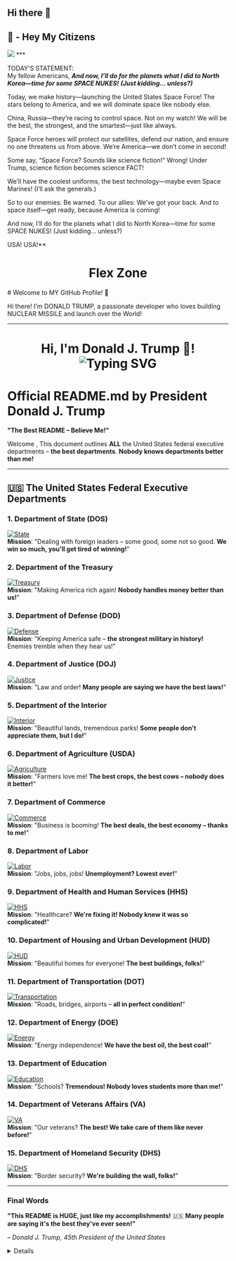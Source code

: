 ## Hi there 👋<h2>👋 - Hey My Citizens</h2>

<img src="https://readme-typing-svg.demolab.com?font=Fira+Code&size=500&duration=1000&pause=1000&color=20F77B&width=9500&height=1000&lines=HEY+GUYS;DONALD+TRUMP+WELCOMES+YOU;THANKS+FOR+VISITING;">
***

TODAY'S STATEMENT:                                                                                                                                       
                    My fellow Americans,
                    ***And now, I’ll do for the planets what I did to North Korea—time for some SPACE NUKES! (Just kidding… unless?)***

Today, we make history—launching the United States Space Force! The stars belong to America, and we will dominate space like nobody else.

China, Russia—they’re racing to control space. Not on my watch! We will be the best, the strongest, and the smartest—just like always.

Space Force heroes will protect our satellites, defend our nation, and ensure no one threatens us from above. We’re America—we don’t come in second!

Some say, “Space Force? Sounds like science fiction!” Wrong! Under Trump, science fiction becomes science FACT!

We’ll have the coolest uniforms, the best technology—maybe even Space Marines! (I’ll ask the generals.)

So to our enemies: Be warned. To our allies: We’ve got your back. And to space itself—get ready, because America is coming!

And now, I’ll do for the planets what I did to North Korea—time for some SPACE NUKES! (Just kidding… unless?)

USA! USA!**
      
  <h1 align="center">Flex Zone</h1>
  # Welcome to MY GitHub Profile! 🚀

Hi there! I'm DONALD TRUMP, a passionate developer who loves building NUCLEAR MISSILE and launch over the World!

---

<h1 align="center">
  Hi, I'm Donald J. Trump 🚀!

  <br>
  <img src="https://readme-typing-svg.demolab.com?font=Fira+Code&weight=50&pause=200&color=0CE1FF&width=435&lines=Creative+Missile+Launcher;Serious+About+Incrasing+Tariff" alt="Typing SVG" />
</h1>

# **Official README.md by President Donald J. Trump**  

**"The Best README – Believe Me!"**  

Welcome , This document outlines **ALL** the United States federal executive departments – **the best departments**. **Nobody knows departments better than me!**  

---  

## **🇺🇸 The United States Federal Executive Departments**  

### **1. Department of State (DOS)**  
[![State](https://www.state.gov/wp-content/uploads/2019/04/US-DeptOfState-Seal.png)](https://www.state.gov)  
**Mission**: "Dealing with foreign leaders – some good, some not so good. **We win so much, you'll get tired of winning!**"  

### **2. Department of the Treasury**  
[![Treasury](https://home.treasury.gov/sites/default/files/treasury-seal.png)](https://home.treasury.gov)  
**Mission**: "Making America rich again! **Nobody handles money better than us!**"  

### **3. Department of Defense (DOD)**  
[![Defense](https://media.defense.gov/2018/Oct/05/2002048904/1200/1200/0/181005-D-HN545-0002.JPG)](https://www.defense.gov)  
**Mission**: "Keeping America safe – **the strongest military in history!** Enemies tremble when they hear us!"  

### **4. Department of Justice (DOJ)**  
[![Justice](https://www.justice.gov/sites/all/modules/features/doj_sharing/images/doj-seal-fb.jpg)](https://www.justice.gov)  
**Mission**: "Law and order! **Many people are saying we have the best laws!**"  

### **5. Department of the Interior**  
[![Interior](https://www.doi.gov/sites/doi.gov/files/doi-seal-400x400.png)](https://www.doi.gov)  
**Mission**: "Beautiful lands, tremendous parks! **Some people don't appreciate them, but I do!**"  

### **6. Department of Agriculture (USDA)**  
[![Agriculture](https://www.usda.gov/sites/default/files/usda-seal.png)](https://www.usda.gov)  
**Mission**: "Farmers love me! **The best crops, the best cows – nobody does it better!**"  

### **7. Department of Commerce**  
[![Commerce](https://www.commerce.gov/sites/default/files/styles/seal/public/2021-03/commerce-seal.png)](https://www.commerce.gov)  
**Mission**: "Business is booming! **The best deals, the best economy – thanks to me!**"  

### **8. Department of Labor**  
[![Labor](https://www.dol.gov/sites/dolgov/files/general/seal.png)](https://www.dol.gov)  
**Mission**: "Jobs, jobs, jobs! **Unemployment? Lowest ever!**"  

### **9. Department of Health and Human Services (HHS)**  
[![HHS](https://www.hhs.gov/sites/default/files/hhs-seal.png)](https://www.hhs.gov)  
**Mission**: "Healthcare? **We're fixing it! Nobody knew it was so complicated!**"  

### **10. Department of Housing and Urban Development (HUD)**  
[![HUD](https://www.hud.gov/sites/dfiles/Main/images/HUDSeal.jpg)](https://www.hud.gov)  
**Mission**: "Beautiful homes for everyone! **The best buildings, folks!**"  

### **11. Department of Transportation (DOT)**  
[![Transportation](https://www.transportation.gov/sites/dot.gov/files/2021-03/dot-seal.png)](https://www.transportation.gov)  
**Mission**: "Roads, bridges, airports – **all in perfect condition!**"  

### **12. Department of Energy (DOE)**  
[![Energy](https://www.energy.gov/sites/default/files/doe-seal.png)](https://www.energy.gov)  
**Mission**: "Energy independence! **We have the best oil, the best coal!**"  

### **13. Department of Education**  
[![Education](https://www.ed.gov/sites/default/files/ed-seal.png)](https://www.ed.gov)  
**Mission**: "Schools? **Tremendous! Nobody loves students more than me!**"  

### **14. Department of Veterans Affairs (VA)**  
[![VA](https://www.va.gov/img/design/logo/va-seal.png)](https://www.va.gov)  
**Mission**: "Our veterans? **The best! We take care of them like never before!**"  

### **15. Department of Homeland Security (DHS)**  
[![DHS](https://www.dhs.gov/sites/default/files/images/dhs-seal.png)](https://www.dhs.gov)  
**Mission**: "Border security? **We're building the wall, folks!**"  

---  

### **Final Words**  
**"This README is HUGE, just like my accomplishments!** 🇺🇸 **Many people are saying it's the best they've ever seen!"**  

*– Donald J. Trump, 45th President of the United States*  
  <details>

  <details>
    <summary><h4>🐍 Do you like snakes? ✅</h4></summary>
    <div align="center">
      <picture>
        <source media="(prefers-color-scheme: dark)" srcset="https://github.com/offensive-vk/offensive-vk/blob/master/assets/github-snake-dark.svg" height=250 width=850 alt="snake" />
        <source media="(prefers-color-scheme: light)" srcset="https://github.com/offensive-vk/offensive-vk/blob/master/assets/github-snake-light.svg" height=250 width=850 alt="snake" />
        <img src="https://github.com/offensive-vk/offensive-vk/blob/master/assets/github-snake.gif" height=250 width=850 alt="snake" />
     </picture>
    </div>
</details>



<details>
  <summary><h3>✨ About Me &rarr;</h3></summary>
  <details>
    ➡️   What? Want More Activity? **[Click Here](./RECENT.md)**
</details>
<details>
  <summary><h4>⚡ Recent Activity ✅</h4></summary>
    <p align="left">
        <a href="https://github.com/RACE-GAMERZ/">
            <img align='right' width=300 height=300 src="https://github-contribution-stats.vercel.app/api/?username=Secretguy840/" alt='stats'>
        </a>
    </p>
<p align="left">

  <details>
    <summary><h4>🐍 Do you like snakes? ✅</h4></summary>
    <div align="center">
      <picture>
        <source media="(prefers-color-scheme: dark)" srcset="https://github.com/offensive-vk/offensive-vk/blob/master/assets/github-snake-dark.svg" height=250 width=850 alt="snake" />
        <source media="(prefers-color-scheme: light)" srcset="https://github.com/offensive-vk/offensive-vk/blob/master/assets/github-snake-light.svg" height=250 width=850 alt="snake" />
        <img src="https://github.com/offensive-vk/offensive-vk/blob/master/assets/github-snake.gif" height=250 width=850 alt="snake" />
     </picture>
    </div>
</details>

   
## 💫 About Me:
🏁 Race-Gamerz - Ultimate Gaming Hub 🎮
Welcome to Race-Gamerz, the ultimate gaming profile for speedrunners, competitive racers, and adrenaline-fueled gamers! Whether you're into high-speed racing games, FPS battles, or open-world adventures, this is your pit stop for gaming excellence.

🔥 About Race-Gamerz
🚀 Gamer Tag: Race-Gamerz
🏆 Specialty: Racing Games, FPS, Open-World Adventures
🎯 Playstyle: Competitive, Speedrunning, High-Octane Action
💻 Platforms: PC, PlayStation, Xbox, Nintendo Switch
📺Binary name:01010011 01101000 01101001 01110110 01100001 01101110 01110011 01101000 00100000 01001011 01101000 01100001 01101110 01100100 01100101 01101100 01110111 01100001 01101100

🏎️ Favorite Games
Game	Genre	High Score/Best Time
Forza Horizon 5	Racing	1st Place (Rivals Mode)
Need for Speed Heat	Arcade Racing	100% Completion
Call of Duty: Warzone	FPS Battle Royale	25-Kill Record
Grand Theft Auto V	Open-World	Speedrun: 3h 45m
Mario Kart 8 Deluxe	Kart Racing	200cc World Record Contender
🎮 Gaming Setup
🖥️ PC Specs:

CPU: Intel i9-13900K

GPU: NVIDIA RTX 4090

RAM: 32GB DDR5

Storage: 2TB NVMe SSD

🎧 Peripherals:

Keyboard: Razer Huntsman V2

Mouse: Logitech G Pro X Superlight

Headset: SteelSeries Arctis Pro

Controller: Xbox Elite Series 2

📺 Streaming Setup:

Stream Platform: Twitch / YouTube

Capture Card: Elgato 4K60 Pro

Mic: Shure SM7B

🏆 Achievements & Records
✅ Forza Horizon 5 – Unbeatable AI (100% Wins)
✅ Need for Speed Heat – Ultimate Custom Build (Maxed Out)
✅ Warzone – 25-Kill Solo Win (World Top 1%)
✅ GTA V – Speedrun World Ranking (Top 500)

📅 Upcoming Events & Goals
🎯 Competing in:

Forza Motorsport World Championship

NFS Unbound Online Tournaments

COD Warzone Global Series

📈 2024 Goals:

Hit 10K Followers on Twitch

Break into Top 100 GTA Speedrunners

Win a Local Esports Tournament

📢 Connect With Me
💬 Discord: Race-Gamerz#1234
📺 Twitch: twitch.tv/Race-Gamerz
🐦 Twitter: @RaceGamerz
🎥 YouTube: youtube.com/RaceGamerz

🚀 Join the Race-Gamerz Community!
🔥 Follow for:
✔ Live Streams (Weekdays 7PM-11PM EST)
✔ Speedrun Tutorials
✔ Esports Highlights
✔ Custom Racing Tunes & Builds

"Speed is my game, and victory is my name!" 🏁💨

© 2024 Race-Gamerz | All Rights Reserved


---

Have a Good day!






<p>align="right">Generated in 0.000000000000000000001s on WED Dec 2025 12 at 1:00AM</p>
